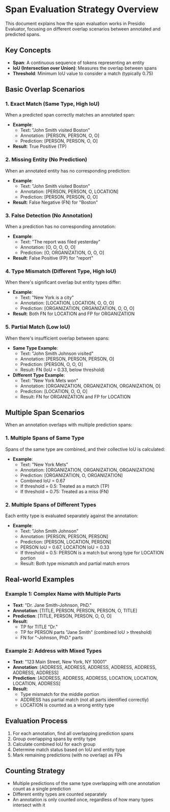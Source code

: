 # Span Evaluation Strategy Overview

This document explains how the span evaluation works in Presidio Evaluator, focusing on different overlap scenarios
between annotated and predicted spans.

## Key Concepts

- **Span**: A continuous sequence of tokens representing an entity
- **IoU (Intersection over Union)**: Measures the overlap between spans
- **Threshold**: Minimum IoU value to consider a match (typically 0.75)

## Basic Overlap Scenarios

### 1. Exact Match (Same Type, High IoU)

When a predicted span correctly matches an annotated span:

- **Example**:
    - Text: "John Smith visited Boston"
    - Annotation: [PERSON, PERSON, O, O]
    - Prediction: [PERSON, PERSON, O, O]
- **Result**: True Positive (TP)

### 2. Missing Entity (No Prediction)

When an annotated entity has no corresponding prediction:

- **Example**:
    - Text: "John Smith visited Boston"
    - Annotation: [PERSON, PERSON, O, LOCATION]
    - Prediction: [PERSON, PERSON, O, O]
- **Result**: False Negative (FN) for "Boston"

### 3. False Detection (No Annotation)

When a prediction has no corresponding annotation:

- **Example**:
    - Text: "The report was filed yesterday"
    - Annotation: [O, O, O, O, O]
    - Prediction: [O, ORGANIZATION, O, O, O]
- **Result**: False Positive (FP) for "report"

### 4. Type Mismatch (Different Type, High IoU)

When there's significant overlap but entity types differ:

- **Example**:
    - Text: "New York is a city"
    - Annotation: [LOCATION, LOCATION, O, O, O]
    - Prediction: [ORGANIZATION, ORGANIZATION, O, O, O]
- **Result**: Both FN for LOCATION and FP for ORGANIZATION

### 5. Partial Match (Low IoU)

When there's insufficient overlap between spans:

- **Same Type Example**:
    - Text: "John Smith Johnson visited"
    - Annotation: [PERSON, PERSON, PERSON, O]
    - Prediction: [PERSON, O, O, O]
    - Result: FN (IoU = 0.33, below threshold)
- **Different Type Example**:
    - Text: "New York Mets won"
    - Annotation: [ORGANIZATION, ORGANIZATION, ORGANIZATION, O]
    - Prediction: [LOCATION, O, O, O]
    - Result: FN for ORGANIZATION and FP for LOCATION

## Multiple Span Scenarios

When an annotation overlaps with multiple prediction spans:

### 1. Multiple Spans of Same Type

Spans of the same type are combined, and their collective IoU is calculated:

- **Example**:
    - Text: "New York Mets"
    - Annotation: [ORGANIZATION, ORGANIZATION, ORGANIZATION]
    - Prediction: [ORGANIZATION, O, ORGANIZATION]
    - Combined IoU = 0.67
    - If threshold = 0.5: Treated as a match (TP)
    - If threshold = 0.75: Treated as a miss (FN)

### 2. Multiple Spans of Different Types

Each entity type is evaluated separately against the annotation:

- **Example**:
    - Text: "John Smith Johnson"
    - Annotation: [PERSON, PERSON, PERSON]
    - Prediction: [PERSON, LOCATION, PERSON]
    - PERSON IoU = 0.67, LOCATION IoU = 0.33
    - If threshold = 0.5: PERSON is a match but wrong type for LOCATION portion
    - Result: Both type mismatch and partial match errors

## Real-world Examples

### Example 1: Complex Name with Multiple Parts

- **Text**: "Dr. Jane Smith-Johnson, PhD."
- **Annotation**: [TITLE, PERSON, PERSON, PERSON, O, TITLE]
- **Prediction**: [TITLE, PERSON, PERSON, O, O, O]
- **Result**:
    - TP for TITLE "Dr."
    - TP for PERSON parts "Jane Smith" (combined IoU > threshold)
    - FN for "-Johnson, PhD." parts

### Example 2: Address with Mixed Types

- **Text**: "123 Main Street, New York, NY 10001"
- **Annotation**: [ADDRESS, ADDRESS, ADDRESS, ADDRESS, ADDRESS, ADDRESS, ADDRESS]
- **Prediction**: [ADDRESS, ADDRESS, ADDRESS, LOCATION, LOCATION, LOCATION, ADDRESS]
- **Result**:
    - Type mismatch for the middle portion
    - ADDRESS has partial match (not all parts identified correctly)
    - LOCATION is counted as a wrong entity type

## Evaluation Process

1. For each annotation, find all overlapping prediction spans
2. Group overlapping spans by entity type
3. Calculate combined IoU for each group
4. Determine match status based on IoU and entity type
5. Mark remaining predictions (with no overlap) as FPs

## Counting Strategy

- Multiple predictions of the same type overlapping with one annotation count as a single prediction
- Different entity types are counted separately
- An annotation is only counted once, regardless of how many types intersect with it
